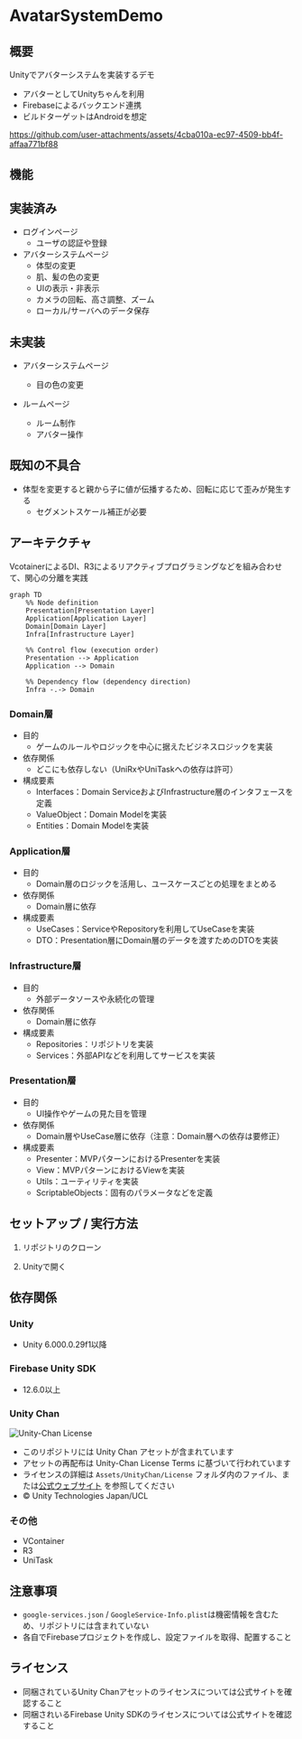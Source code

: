 # AvatarSystemDemo

## 概要

Unityでアバターシステムを実装するデモ

- アバターとしてUnityちゃんを利用
- Firebaseによるバックエンド連携
- ビルドターゲットはAndroidを想定

https://github.com/user-attachments/assets/4cba010a-ec97-4509-bb4f-affaa771bf88

## 機能

## 実装済み

- ログインページ
  - ユーザの認証や登録
- アバターシステムページ
  - 体型の変更
  - 肌、髪の色の変更
  - UIの表示・非表示
  - カメラの回転、高さ調整、ズーム
  - ローカル/サーバへのデータ保存

## 未実装

- アバターシステムページ
  - 目の色の変更

- ルームページ
  - ルーム制作
  - アバター操作

## 既知の不具合

- 体型を変更すると親から子に値が伝播するため、回転に応じて歪みが発生する
  - セグメントスケール補正が必要

## アーキテクチャ

VcotainerによるDI、R3によるリアクティブプログラミングなどを組み合わせて、関心の分離を実践

```mermaid
graph TD
    %% Node definition
    Presentation[Presentation Layer]
    Application[Application Layer]
    Domain[Domain Layer]
    Infra[Infrastructure Layer]

    %% Control flow (execution order)
    Presentation --> Application
    Application --> Domain

    %% Dependency flow (dependency direction)
    Infra -.-> Domain
```

### Domain層

- 目的
  - ゲームのルールやロジックを中心に据えたビジネスロジックを実装
- 依存関係
  - どこにも依存しない（UniRxやUniTaskへの依存は許可）
- 構成要素
  - Interfaces：Domain ServiceおよびInfrastructure層のインタフェースを定義
  - ValueObject：Domain Modelを実装
  - Entities：Domain Modelを実装

### Application層

- 目的
  - Domain層のロジックを活用し、ユースケースごとの処理をまとめる
- 依存関係
  - Domain層に依存
- 構成要素
  - UseCases：ServiceやRepositoryを利用してUseCaseを実装
  - DTO：Presentation層にDomain層のデータを渡すためのDTOを実装

### Infrastructure層

- 目的
  - 外部データソースや永続化の管理
- 依存関係
  - Domain層に依存
- 構成要素
  - Repositories：リポジトリを実装
  - Services：外部APIなどを利用してサービスを実装

### Presentation層

- 目的
  - UI操作やゲームの見た目を管理
- 依存関係
  - Domain層やUseCase層に依存（注意：Domain層への依存は要修正）
- 構成要素
  - Presenter：MVPパターンにおけるPresenterを実装
  - View：MVPパターンにおけるViewを実装
  - Utils：ユーティリティを実装
  - ScriptableObjects：固有のパラメータなどを定義

## セットアップ / 実行方法

1. リポジトリのクローン

2. Unityで開く

## 依存関係

### Unity

- Unity 6.000.0.29f1以降

### Firebase Unity SDK

- 12.6.0以上

### Unity Chan

![Unity-Chan License](Assets/UnityChan/License/UCL2.02/License%20Logo/Others/png/Light_Frame.png)

- このリポジトリには Unity Chan アセットが含まれています
- アセットの再配布は Unity-Chan License Terms に基づいて行われています
- ライセンスの詳細は `Assets/UnityChan/License` フォルダ内のファイル、または[公式ウェブサイト](https://unity-chan.com/contents/guideline_en/) を参照してください
- © Unity Technologies Japan/UCL

### その他

- VContainer
- R3
- UniTask

## 注意事項

- `google-services.json` / `GoogleService-Info.plist`は機密情報を含むため、リポジトリには含まれていない
- 各自でFirebaseプロジェクトを作成し、設定ファイルを取得、配置すること

## ライセンス

- 同梱されているUnity Chanアセットのライセンスについては公式サイトを確認すること
- 同梱されいるFirebase Unity SDKのライセンスについては公式サイトを確認すること
